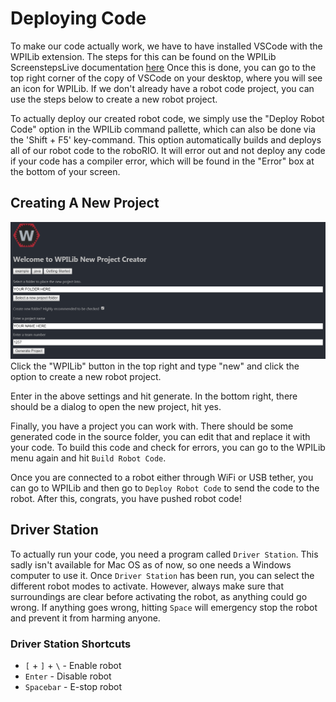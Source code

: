 # Deploying Code

To make our code actually work, we have to have installed VSCode with the WPILib extension. The steps for this can be found on the WPILib ScreenstepsLive documentation [here](https://wpilib.screenstepslive.com/s/currentCS/m/java/l/1027503-installing-c-and-java-development-tools-for-frc#windows)  Once this is done, you can go to the top right corner of the copy of VSCode on your desktop, where you will see an icon for WPILib. If we don't already have a robot code project, you can use the steps below to create a new robot project.

To actually deploy our created robot code, we simply use the "Deploy Robot Code" option in the WPILib command pallette, which can also be done via the 'Shift + F5' key-command.  This option automatically builds and deploys all of our robot code to the roboRIO.  It will error out and not deploy any code if your code has a compiler error, which will be found in the "Error" box at the bottom of your screen.

## Creating A New Project
![WPILIb Project Creator](img/ProjectCreator.PNG)
Click the "WPILib" button in the top right and type "new" and click the option to create a new robot project.

Enter in the above settings and hit generate. In the bottom right, there should be a dialog to open the new project, hit yes.

Finally, you have a project you can work with. There should be some generated code in the source folder, you can edit that and replace it with your code. To build this code and check for errors, you can go to the WPILib menu again and hit `Build Robot Code`.

Once you are connected to a robot either through WiFi or USB tether, you can go to WPILib and then go to `Deploy Robot Code` to send the code to the robot. After this, congrats, you have pushed robot code!

## Driver Station

To actually run your code, you need a program called `Driver Station`. This sadly isn't available for Mac OS as of now, so one needs a Windows computer to use it. Once `Driver Station` has been run, you can select the different robot modes to activate. However, always make sure that surroundings are clear before activating the robot, as anything could go wrong. If anything goes wrong, hitting `Space` will emergency stop the robot and prevent it from harming anyone.

### Driver Station Shortcuts

 - `[` + `]` + `\` - Enable robot
 - `Enter` - Disable robot
 - `Spacebar` - E-stop robot
